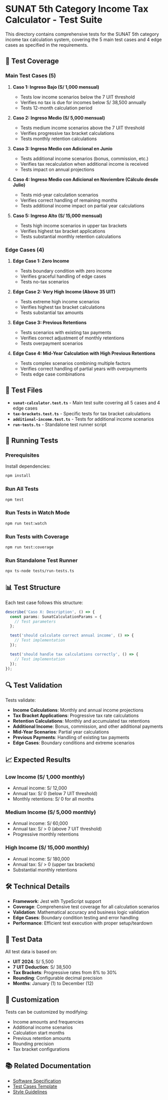 # SUNAT 5th Category Income Tax Calculator - Test Suite

This directory contains comprehensive tests for the SUNAT 5th category income tax calculation system, covering the 5 main test cases and 4 edge cases as specified in the requirements.

## 🧪 Test Coverage

### Main Test Cases (5)

1. **Caso 1: Ingreso Bajo (S/ 1,000 mensual)**
   - Tests low income scenarios below the 7 UIT threshold
   - Verifies no tax is due for incomes below S/ 38,500 annually
   - Tests 12-month calculation period

2. **Caso 2: Ingreso Medio (S/ 5,000 mensual)**
   - Tests medium income scenarios above the 7 UIT threshold
   - Verifies progressive tax bracket calculations
   - Tests monthly retention calculations

3. **Caso 3: Ingreso Medio con Adicional en Junio**
   - Tests additional income scenarios (bonus, commission, etc.)
   - Verifies tax recalculation when additional income is received
   - Tests impact on annual projections

4. **Caso 4: Ingreso Medio con Adicional en Noviembre (Cálculo desde Julio)**
   - Tests mid-year calculation scenarios
   - Verifies correct handling of remaining months
   - Tests additional income impact on partial year calculations

5. **Caso 5: Ingreso Alto (S/ 15,000 mensual)**
   - Tests high income scenarios in upper tax brackets
   - Verifies highest tax bracket applications
   - Tests substantial monthly retention calculations

### Edge Cases (4)

1. **Edge Case 1: Zero Income**
   - Tests boundary condition with zero income
   - Verifies graceful handling of edge cases
   - Tests no-tax scenarios

2. **Edge Case 2: Very High Income (Above 35 UIT)**
   - Tests extreme high income scenarios
   - Verifies highest tax bracket calculations
   - Tests substantial tax amounts

3. **Edge Case 3: Previous Retentions**
   - Tests scenarios with existing tax payments
   - Verifies correct adjustment of monthly retentions
   - Tests overpayment scenarios

4. **Edge Case 4: Mid-Year Calculation with High Previous Retentions**
   - Tests complex scenarios combining multiple factors
   - Verifies correct handling of partial years with overpayments
   - Tests edge case combinations

## 📁 Test Files

- **`sunat-calculator.test.ts`** - Main test suite covering all 5 cases and 4 edge cases
- **`tax-brackets.test.ts`** - Specific tests for tax bracket calculations
- **`additional-income.test.ts`** - Tests for additional income scenarios
- **`run-tests.ts`** - Standalone test runner script

## 🚀 Running Tests

### Prerequisites

Install dependencies:
```bash
npm install
```

### Run All Tests

```bash
npm test
```

### Run Tests in Watch Mode

```bash
npm run test:watch
```

### Run Tests with Coverage

```bash
npm run test:coverage
```

### Run Standalone Test Runner

```bash
npx ts-node tests/run-tests.ts
```

## 📊 Test Structure

Each test case follows this structure:

```typescript
describe('Caso X: Description', () => {
  const params: SunatCalculationParams = {
    // Test parameters
  };

  test('should calculate correct annual income', () => {
    // Test implementation
  });

  test('should handle tax calculations correctly', () => {
    // Test implementation
  });
});
```

## 🔍 Test Validation

Tests validate:

- **Income Calculations**: Monthly and annual income projections
- **Tax Bracket Applications**: Progressive tax rate calculations
- **Retention Calculations**: Monthly and accumulated tax retentions
- **Additional Income**: Bonus, commission, and other additional payments
- **Mid-Year Scenarios**: Partial year calculations
- **Previous Payments**: Handling of existing tax payments
- **Edge Cases**: Boundary conditions and extreme scenarios

## 📈 Expected Results

### Low Income (S/ 1,000 monthly)
- Annual income: S/ 12,000
- Annual tax: S/ 0 (below 7 UIT threshold)
- Monthly retentions: S/ 0 for all months

### Medium Income (S/ 5,000 monthly)
- Annual income: S/ 60,000
- Annual tax: S/ > 0 (above 7 UIT threshold)
- Progressive monthly retentions

### High Income (S/ 15,000 monthly)
- Annual income: S/ 180,000
- Annual tax: S/ > 0 (upper tax brackets)
- Substantial monthly retentions

## 🛠️ Technical Details

- **Framework**: Jest with TypeScript support
- **Coverage**: Comprehensive test coverage for all calculation scenarios
- **Validation**: Mathematical accuracy and business logic validation
- **Edge Cases**: Boundary condition testing and error handling
- **Performance**: Efficient test execution with proper setup/teardown

## 📝 Test Data

All test data is based on:
- **UIT 2024**: S/ 5,500
- **7 UIT Deduction**: S/ 38,500
- **Tax Brackets**: Progressive rates from 8% to 30%
- **Rounding**: Configurable decimal precision
- **Months**: January (1) to December (12)

## 🔧 Customization

Tests can be customized by modifying:
- Income amounts and frequencies
- Additional income scenarios
- Calculation start months
- Previous retention amounts
- Rounding precision
- Tax bracket configurations

## 📚 Related Documentation

- [Software Specification](../documentation/software_specification.md)
- [Test Cases Template](../documentation/casos_de_prueba.md)
- [Style Guidelines](../documentation/styles_guideline.md)
